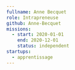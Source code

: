 ```yaml
---
fullname: Anne Becquet
role: Intrapreneuse
github: Anne-Becquet
missions:
  - start: 2020-01-01
    end: 2020-12-01
    status: independent
startups:
  - apprentissage
---
```



